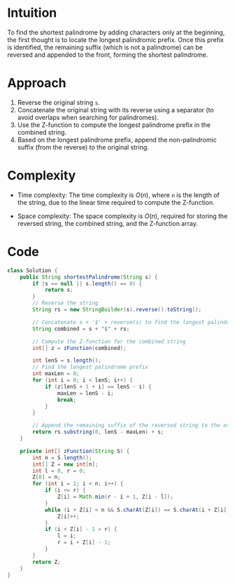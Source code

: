 # Intuition
To find the shortest palindrome by adding characters only at the beginning, the first thought is to locate the longest palindromic prefix. Once this prefix is identified, the remaining suffix (which is not a palindrome) can be reversed and appended to the front, forming the shortest palindrome.

# Approach
1. Reverse the original string `s`.
2. Concatenate the original string with its reverse using a separator (to avoid overlaps when searching for palindromes).
3. Use the Z-function to compute the longest palindrome prefix in the combined string.
4. Based on the longest palindrome prefix, append the non-palindromic suffix (from the reverse) to the original string.

# Complexity
- Time complexity:
  The time complexity is $O(n)$, where `n` is the length of the string, due to the linear time required to compute the Z-function.

- Space complexity:
  The space complexity is $O(n)$, required for storing the reversed string, the combined string, and the Z-function array.

# Code
```java
class Solution {
    public String shortestPalindrome(String s) {
        if (s == null || s.length() == 0) {
            return s;
        }
        // Reverse the string
        String rs = new StringBuilder(s).reverse().toString();

        // Concatenate s + '$' + reverse(s) to find the longest palindrome prefix
        String combined = s + "$" + rs;

        // Compute the Z-function for the combined string
        int[] z = zFunction(combined);

        int lenS = s.length();
        // Find the longest palindrome prefix
        int maxLen = 0;
        for (int i = 0; i < lenS; i++) {
            if (z[lenS + 1 + i] == lenS - i) {
                maxLen = lenS - i;
                break;
            }
        }

        // Append the remaining suffix of the reversed string to the original
        return rs.substring(0, lenS - maxLen) + s;
    }

    private int[] zFunction(String S) {
        int n = S.length();
        int[] Z = new int[n];
        int l = 0, r = 0;
        Z[0] = n;
        for (int i = 1; i < n; i++) {
            if (i <= r) {
                Z[i] = Math.min(r - i + 1, Z[i - l]);
            }
            while (i + Z[i] < n && S.charAt(Z[i]) == S.charAt(i + Z[i])) {
                Z[i]++;
            }
            if (i + Z[i] - 1 > r) {
                l = i;
                r = i + Z[i] - 1;
            }
        }
        return Z;
    }
}
```